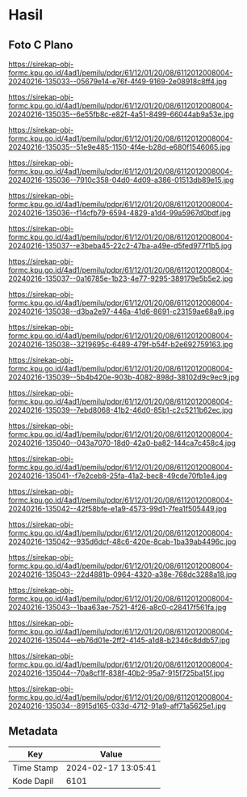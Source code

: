 # Hasil

## Foto C Plano

https://sirekap-obj-formc.kpu.go.id/4ad1/pemilu/pdpr/61/12/01/20/08/6112012008004-20240216-135033--05679e14-e76f-4f49-9169-2e08918c8ff4.jpg

https://sirekap-obj-formc.kpu.go.id/4ad1/pemilu/pdpr/61/12/01/20/08/6112012008004-20240216-135035--6e55fb8c-e82f-4a51-8499-66044ab9a53e.jpg

https://sirekap-obj-formc.kpu.go.id/4ad1/pemilu/pdpr/61/12/01/20/08/6112012008004-20240216-135035--51e9e485-1150-4f4e-b28d-e680f1546065.jpg

https://sirekap-obj-formc.kpu.go.id/4ad1/pemilu/pdpr/61/12/01/20/08/6112012008004-20240216-135036--7910c358-04d0-4d09-a386-01513db89e15.jpg

https://sirekap-obj-formc.kpu.go.id/4ad1/pemilu/pdpr/61/12/01/20/08/6112012008004-20240216-135036--f14cfb79-6594-4829-a1d4-99a5967d0bdf.jpg

https://sirekap-obj-formc.kpu.go.id/4ad1/pemilu/pdpr/61/12/01/20/08/6112012008004-20240216-135037--e3beba45-22c2-47ba-a49e-d5fed977f1b5.jpg

https://sirekap-obj-formc.kpu.go.id/4ad1/pemilu/pdpr/61/12/01/20/08/6112012008004-20240216-135037--0a16785e-1b23-4e77-9295-389179e5b5e2.jpg

https://sirekap-obj-formc.kpu.go.id/4ad1/pemilu/pdpr/61/12/01/20/08/6112012008004-20240216-135038--d3ba2e97-446a-41d6-8691-c23159ae68a9.jpg

https://sirekap-obj-formc.kpu.go.id/4ad1/pemilu/pdpr/61/12/01/20/08/6112012008004-20240216-135038--3219695c-6489-479f-b54f-b2e692759163.jpg

https://sirekap-obj-formc.kpu.go.id/4ad1/pemilu/pdpr/61/12/01/20/08/6112012008004-20240216-135039--5b4b420e-903b-4082-898d-38102d9c9ec9.jpg

https://sirekap-obj-formc.kpu.go.id/4ad1/pemilu/pdpr/61/12/01/20/08/6112012008004-20240216-135039--7ebd8068-41b2-46d0-85b1-c2c5211b62ec.jpg

https://sirekap-obj-formc.kpu.go.id/4ad1/pemilu/pdpr/61/12/01/20/08/6112012008004-20240216-135040--043a7070-18d0-42a0-ba82-144ca7c458c4.jpg

https://sirekap-obj-formc.kpu.go.id/4ad1/pemilu/pdpr/61/12/01/20/08/6112012008004-20240216-135041--f7e2ceb8-25fa-41a2-bec8-49cde70fb1e4.jpg

https://sirekap-obj-formc.kpu.go.id/4ad1/pemilu/pdpr/61/12/01/20/08/6112012008004-20240216-135042--42f58bfe-e1a9-4573-99d1-7fea1f505449.jpg

https://sirekap-obj-formc.kpu.go.id/4ad1/pemilu/pdpr/61/12/01/20/08/6112012008004-20240216-135042--935d6dcf-48c6-420e-8cab-1ba39ab4496c.jpg

https://sirekap-obj-formc.kpu.go.id/4ad1/pemilu/pdpr/61/12/01/20/08/6112012008004-20240216-135043--22d4881b-0964-4320-a38e-768dc3288a18.jpg

https://sirekap-obj-formc.kpu.go.id/4ad1/pemilu/pdpr/61/12/01/20/08/6112012008004-20240216-135043--1baa63ae-7521-4f26-a8c0-c28417f561fa.jpg

https://sirekap-obj-formc.kpu.go.id/4ad1/pemilu/pdpr/61/12/01/20/08/6112012008004-20240216-135044--eb76d01e-2ff2-4145-a1d8-b2346c8ddb57.jpg

https://sirekap-obj-formc.kpu.go.id/4ad1/pemilu/pdpr/61/12/01/20/08/6112012008004-20240216-135044--70a8cf1f-838f-40b2-95a7-915f725ba15f.jpg

https://sirekap-obj-formc.kpu.go.id/4ad1/pemilu/pdpr/61/12/01/20/08/6112012008004-20240216-135034--8915d165-033d-4712-91a9-aff71a5625e1.jpg


## Metadata

| Key        | Value               |
| ---------- | ------------------- |
| Time Stamp | 2024-02-17 13:05:41 |
| Kode Dapil | 6101                |



